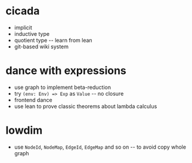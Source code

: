 # cicada

- implicit
- inductive type
- quotient type -- learn from lean
- git-based wiki system

# dance with expressions

- use graph to implement beta-reduction
- try `(env: Env) => Exp` as `Value` -- no closure
- frontend dance
- use lean to prove classic theorems about lambda calculus

# lowdim

- use `NodeId`, `NodeMap`, `EdgeId`, `EdgeMap` and so on -- to avoid copy whole graph
